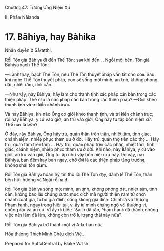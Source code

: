  

Chương 47: Tương Ưng Niệm Xứ

II: Phẩm Nālanda

# 17\. Bāhiya, hay Bàhika

Nhân duyên ở Sāvatthi.

Rồi Tôn giả Bāhiya đi đến Thế Tôn; sau khi đến … Ngồi một bên, Tôn giả Bāhiya bạch Thế Tôn:

—Lành thay, bạch Thế Tôn, nếu Thế Tôn thuyết pháp vắn tắt cho con. Sau khi nghe Thế Tôn thuyết pháp, con sẽ sống một mình, an tịnh, không phóng dật, nhiệt tâm, tinh cần.

—Như vậy, này Bāhiya, hãy làm cho thanh tịnh các pháp căn bản trong các thiện pháp. Thế nào là các pháp căn bản trong các thiện pháp? —Giới khéo thanh tịnh và tri kiến chánh trực.

Và này Bāhiya, khi nào Ông có giới khéo thanh tịnh, và tri kiến chánh trực; rồi này Bāhiya, y cứ vào giới, an trú vào giới, Ông hãy tu tập bốn niệm xứ. Thế nào là bốn?

Ở đây, này Bāhiya, Ông hãy trú, quán thân trên thân, nhiệt tâm, tỉnh giác, chánh niệm, nhiếp phục tham ưu ở đời. Hãy trú, quán thọ trên các thọ … Hãy trú, quán tâm trên tâm … Hãy trú, quán pháp trên các pháp, nhiệt tâm, tỉnh giác, chánh niệm, nhiếp phục tham ưu ở đời. Khi nào, này Bāhiya, y cứ vào giới, an trú vào giới, Ông tu tập như vậy bốn niệm xứ này. Do vậy, này Bāhiya, ban đêm hay bàn ngày, chờ đợi là các thiện pháp tăng trưởng, không phải tổn giảm.

Rồi Tôn giả Bāhiya hoan hỷ, tín thọ lời Thế Tôn dạy, đảnh lễ Thế Tôn, thân bên hữu hướng về Ngài rồi ra đi.

Rồi Tôn giả Bāhiya sống một mình, an tịnh, không phóng dật, nhiệt tâm, tinh cần, không bao lâu chứng được mục đích mà người thiện nam tử chơn chánh xuất gia, từ bỏ gia đình, sống không gia đình: Chính là vô thượng Phạm hạnh, ngay trong hiện tại, vị ấy tự mình chứng ngộ với thượng trí, chứng đạt và an trú. Vị ấy rõ biết: “Sanh đã tận, Phạm hạnh đã thành, những việc nên làm đã làm, không còn trở lui trạng thái này nữa”.

Rồi Tôn giả Bāhiya trở thành một vị A-la-hán nữa.

Hòa thượng Thích Minh Châu dịch Việt.

Prepared for SuttaCentral by Blake Walsh.